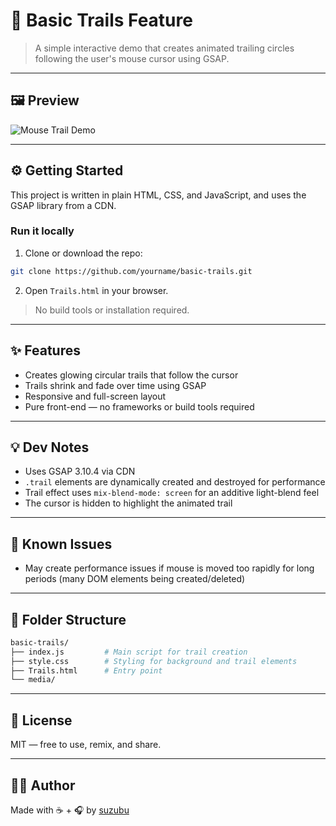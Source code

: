 # 🎯 Basic Trails Feature

> A simple interactive demo that creates animated trailing circles following the user's mouse cursor using GSAP.

---

## 🖼 Preview

![Mouse Trail Demo](./media/basic-trails-demo.gif)

---

## ⚙️ Getting Started

This project is written in plain HTML, CSS, and JavaScript, and uses the GSAP library from a CDN.

### Run it locally

1. Clone or download the repo:
```bash
git clone https://github.com/yourname/basic-trails.git
```

2. Open `Trails.html` in your browser.

> No build tools or installation required.

---

## ✨ Features

- Creates glowing circular trails that follow the cursor
- Trails shrink and fade over time using GSAP
- Responsive and full-screen layout
- Pure front-end — no frameworks or build tools required

---

## 💡 Dev Notes

- Uses GSAP 3.10.4 via CDN
- `.trail` elements are dynamically created and destroyed for performance
- Trail effect uses `mix-blend-mode: screen` for an additive light-blend feel
- The cursor is hidden to highlight the animated trail

---

## 🧪 Known Issues

- May create performance issues if mouse is moved too rapidly for long periods (many DOM elements being created/deleted)

---

## 📂 Folder Structure

```bash
basic-trails/
├── index.js         # Main script for trail creation
├── style.css        # Styling for background and trail elements
├── Trails.html      # Entry point
└── media/           
```

---

## 📜 License

MIT — free to use, remix, and share.

---

## 🙋‍♀️ Author

Made with ☕ + 🎧 by [suzubu](https://github.com/suzubu)
